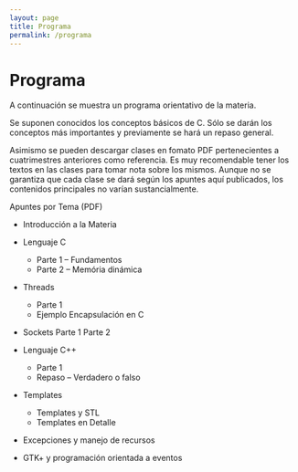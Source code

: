 ```yaml
---
layout: page
title: Programa
permalink: /programa
---
```

# Programa

A continuación se muestra un programa orientativo de la materia.

Se suponen conocidos los conceptos básicos de C. Sólo se darán los conceptos más importantes y previamente se hará un repaso general.

Asimismo se pueden descargar clases en fomato PDF pertenecientes a cuatrimestres anteriores como referencia. Es muy recomendable tener los textos en las clases para tomar nota sobre los mismos. Aunque no se garantiza que cada clase se dará según los apuntes aquí publicados, los contenidos principales no varían sustancialmente.

Apuntes por Tema (PDF)

* Introducción a la Materia

* Lenguaje C
    * Parte 1 – Fundamentos
    * Parte 2 – Memória dinámica

* Threads
    * Parte 1
    * Ejemplo Encapsulación en C

* Sockets
    Parte 1
    Parte 2

* Lenguaje C++
    * Parte 1
    * Repaso – Verdadero o falso

* Templates
    * Templates y STL
    * Templates en Detalle

* Excepciones y manejo de recursos

* GTK+ y programación orientada a eventos
